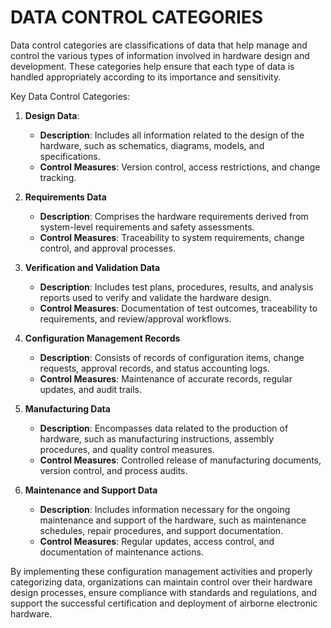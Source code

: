 # DATA CONTROL CATEGORIES

Data control categories are classifications of data that help manage and control the various types of information involved in hardware design and development. These categories help ensure that each type of data is handled appropriately according to its importance and sensitivity.

Key Data Control Categories:

1. **Design Data**: 

   - **Description**: Includes all information related to the design of the hardware, such as schematics, diagrams, models, and specifications.
   - **Control Measures**: Version control, access restrictions, and change tracking.

2. **Requirements Data**

   - **Description**: Comprises the hardware requirements derived from system-level requirements and safety assessments.
   - **Control Measures**: Traceability to system requirements, change control, and approval processes.

3. **Verification and Validation Data**

   - **Description**: Includes test plans, procedures, results, and analysis reports used to verify and validate the hardware design.
   - **Control Measures**: Documentation of test outcomes, traceability to requirements, and review/approval workflows.

4. **Configuration Management Records**

   - **Description**: Consists of records of configuration items, change requests, approval records, and status accounting logs.
   - **Control Measures**: Maintenance of accurate records, regular updates, and audit trails.

5. **Manufacturing Data**

   - **Description**: Encompasses data related to the production of hardware, such as manufacturing instructions, assembly procedures, and quality control measures.
   - **Control Measures**: Controlled release of manufacturing documents, version control, and process audits.

6. **Maintenance and Support Data**

   - **Description**: Includes information necessary for the ongoing maintenance and support of the hardware, such as maintenance schedules, repair procedures, and support documentation.
   - **Control Measures**: Regular updates, access control, and documentation of maintenance actions.

By implementing these configuration management activities and properly categorizing data, organizations can maintain control over their hardware design processes, ensure compliance with standards and regulations, and support the successful certification and deployment of airborne electronic hardware.
